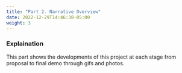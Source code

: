 ```yaml
---
title: "Part 2. Narrative Overview"
date: 2022-12-29T14:46:38-05:00
weight: 3
---
```

### Explaination 
This part shows the developments of this project at each stage from proposal to final demo through gifs and photos.

